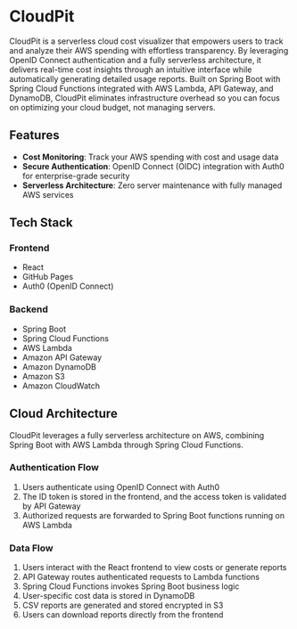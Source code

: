 # CloudPit

CloudPit is a serverless cloud cost visualizer that empowers users to track and analyze their AWS spending with effortless transparency. By leveraging OpenID Connect authentication and a fully serverless architecture, it delivers real-time cost insights through an intuitive interface while automatically generating detailed usage reports. Built on Spring Boot with Spring Cloud Functions integrated with AWS Lambda, API Gateway, and DynamoDB, CloudPit eliminates infrastructure overhead so you can focus on optimizing your cloud budget, not managing servers.

## Features

- **Cost Monitoring**: Track your AWS spending with cost and usage data
- **Secure Authentication**: OpenID Connect (OIDC) integration with Auth0 for enterprise-grade security
- **Serverless Architecture**: Zero server maintenance with fully managed AWS services

## Tech Stack

### Frontend
- React
- GitHub Pages
- Auth0 (OpenID Connect)

### Backend
- Spring Boot
- Spring Cloud Functions
- AWS Lambda
- Amazon API Gateway
- Amazon DynamoDB
- Amazon S3
- Amazon CloudWatch

## Cloud Architecture

CloudPit leverages a fully serverless architecture on AWS, combining Spring Boot with AWS Lambda through Spring Cloud Functions.

### Authentication Flow
1. Users authenticate using OpenID Connect with Auth0
2. The ID token is stored in the frontend, and the access token is validated by API Gateway
3. Authorized requests are forwarded to Spring Boot functions running on AWS Lambda

### Data Flow
1. Users interact with the React frontend to view costs or generate reports
2. API Gateway routes authenticated requests to Lambda functions
3. Spring Cloud Functions invokes Spring Boot business logic
4. User-specific cost data is stored in DynamoDB
5. CSV reports are generated and stored encrypted in S3
6. Users can download reports directly from the frontend

